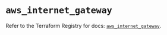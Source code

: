 # `aws_internet_gateway`

Refer to the Terraform Registry for docs: [`aws_internet_gateway`](https://registry.terraform.io/providers/hashicorp/aws/6.14.0/docs/resources/internet_gateway).
